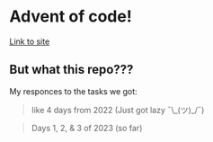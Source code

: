 # Advent of code!

[Link to site](https://adventofcode.com/)

## But what this repo???
My responces to the tasks we got:

> like 4 days from 2022 (Just got lazy ¯\\\_(ツ)\_/¯)

> Days 1, 2, & 3 of 2023 (so far)